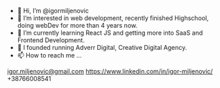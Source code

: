 - 👋 Hi, I’m @igormiljenovic
- 👀 I’m interested in web development, recently finished Highschool, doing webDev for more than 4 years now.
- 🌱 I’m currently learning React JS and getting more into SaaS and Frontend Development.
- 🧠 I founded running Adverr Digital, Creative Digital Agency.
- 📫 How to reach me ...

igor.miljenovic@gmail.com
https://www.linkedin.com/in/igor-miljenovic/
+38766008541

<!---
igormiljenovic/igormiljenovic is a ✨ special ✨ repository because its `README.md` (this file) appears on your GitHub profile.
You can click the Preview link to take a look at your changes.
--->
